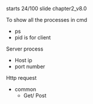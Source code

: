 starts 24/100 slide chapter2_v8.0

To show all the processes in cmd
- ps
- pid is for client

Server process
- Host ip
- port number
  
Http request
- common
  - Get/ Post

